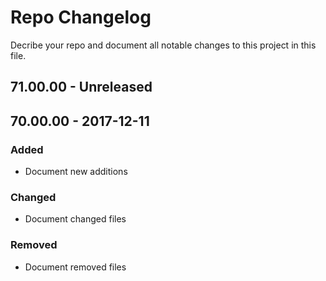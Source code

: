 # Repo Changelog
Decribe your repo and document all notable changes to this project in this file.

## 71.00.00 - Unreleased

## 70.00.00 - 2017-12-11
### Added
- Document new additions

### Changed
- Document changed files

### Removed
- Document removed files

